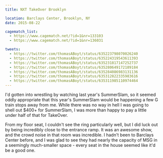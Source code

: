 ```yaml
---
title: NXT TakeOver Brooklyn

location: Barclays Center, Brooklyn, NY
date: 2015-08-22

cagematch_list:
  - https://www.cagematch.net/?id=1&nr=133103
  - https://www.cagematch.net/?id=1&nr=136031

tweets:
  - https://twitter.com/thomasABoyt/status/635223798070026240
  - https://twitter.com/thomasABoyt/status/635224319543611393
  - https://twitter.com/thomasABoyt/status/635231817147252737
  - https://twitter.com/thomasABoyt/status/635280649172189184
  - https://twitter.com/thomasABoyt/status/635284086983131136
  - https://twitter.com/thomasABoyt/status/635312822335983616
  - https://twitter.com/thomasABoyt/status/635311985110974464
---
```


I'd gotten into wrestling by watching last year's SummerSlam, so it seemed oddly appropriate that this year's SummerSlam would be happening a few G train stops away from me. While there was no way in hell I was going to shell out $400+ for SummerSlam, I was more than happy to pay a little under half of that for TakeOver.

From my floor seat, I couldn't see the ring particularly well, but I did luck out by being incredibly close to the entrance ramp. It was an awesome show, and the crowd noise in that room was incredible. I hadn't been to Barclays Center before, and I was glad to see they had nearly the capacity of MSG in a seemingly much-smaller space - every seat in the house seemed like it'd be a good one.
